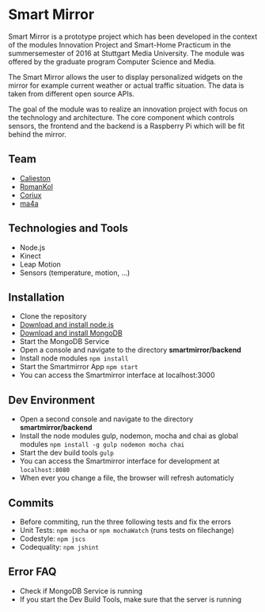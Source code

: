 # Smart Mirror
Smart Mirror is a prototype project which has been developed in the context of the modules Innovation Project and Smart-Home Practicum in the summersemester of 2016 at Stuttgart Media University. The module was offered by the graduate program Computer Science and Media.

The Smart Mirror allows the user to display personalized widgets on the mirror for example current weather or actual traffic situation. The data is taken from different open source APIs.

The goal of the module was to realize an innovation project with focus on the technology and architecture. The core component which controls sensors, the frontend and the backend is a Raspberry Pi which will be fit behind the mirror.

## Team
- [Calieston](https://github.com/Calieston)
- [RomanKol](https://github.com/RomanKo)
- [Coriux](https://github.com/Coriux)
- [ma4a](https://github.com/ma4a)

## Technologies and Tools
- Node.js
- Kinect
- Leap Motion
- Sensors (temperature, motion, ...)

## Installation
- Clone the repository
- [Download and install node.js](https://nodejs.org/en/download/)
- [Download and install MongoDB](https://www.mongodb.org/downloads#production)
- Start the MongoDB Service
- Open a console and navigate to the directory **smartmirror/backend**
- Install node modules `npm install`
- Start the Smartmirror App `npm start`
- You can access the Smartmirror interface at localhost:3000

## Dev Environment
- Open a second console and navigate to the directory **smartmirror/backend**
- Install the node modules gulp, nodemon, mocha and chai as global modules `npm install -g gulp nodemon mocha chai`
- Start the dev build tools `gulp`
- You can access the Smartmirror interface for development at `localhost:8080`
- When ever you change a file, the browser will refresh automaticly

## Commits
- Before commiting, run the three following tests and fix the errors
- Unit Tests: `npm mocha` or `npm mochaWatch` (runs tests on filechange)
- Codestyle: `npm jscs`
- Codequality: `npm jshint`

## Error FAQ
- Check if MongoDB Service is running
- If you start the Dev Build Tools, make sure that the server is running